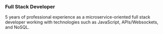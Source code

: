 ### Full Stack Developer
5 years of professional experience as a microservice-oriented full stack developer working with technologies such as JavaScript, APIs/Websockets, and NoSQL.
